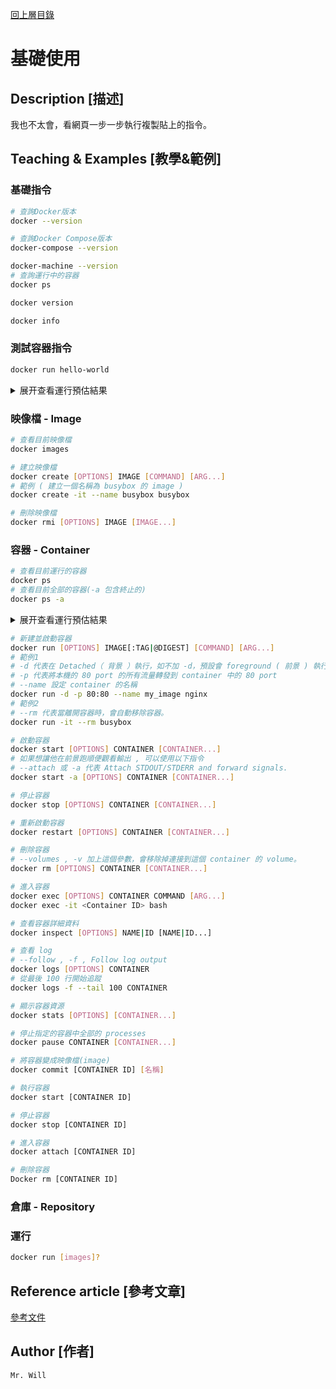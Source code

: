 [回上層目錄](../README.md)

# 基礎使用

## **Description [描述]**
我也不太會，看網頁一步一步執行複製貼上的指令。

## **Teaching & Examples [教學&範例]**
### 基礎指令
```bash
# 查詢Docker版本
docker --version

# 查詢Docker Compose版本
docker-compose --version

docker-machine --version
# 查詢運行中的容器
docker ps

docker version

docker info
```

### 測試容器指令
```bash
docker run hello-world
```
<details>
<summary>展开查看運行預估結果</summary>

```
D:\>docker run hello-world
Unable to find image 'hello-world:latest' locally
latest: Pulling from library/hello-world
0e03bdcc26d7: Pull complete
Digest: sha256:31b9c7d48790f0d8c50ab433d9c3b7e17666d6993084c002c2ff1ca09b96391d
Status: Downloaded newer image for hello-world:latest

Hello from Docker!
This message shows that your installation appears to be working correctly.

To generate this message, Docker took the following steps:
 1. The Docker client contacted the Docker daemon.
 2. The Docker daemon pulled the "hello-world" image from the Docker Hub.
    (amd64)
 3. The Docker daemon created a new container from that image which runs the
    executable that produces the output you are currently reading.
 4. The Docker daemon streamed that output to the Docker client, which sent it
    to your terminal.

To try something more ambitious, you can run an Ubuntu container with:
 $ docker run -it ubuntu bash

Share images, automate workflows, and more with a free Docker ID:
 https://hub.docker.com/

For more examples and ideas, visit:
 https://docs.docker.com/get-started/
```
</code></pre>
</details>

### 映像檔 - Image
```bash
# 查看目前映像檔
docker images

# 建立映像檔
docker create [OPTIONS] IMAGE [COMMAND] [ARG...]
# 範例 ( 建立一個名稱為 busybox 的 image )
docker create -it --name busybox busybox

# 刪除映像檔
docker rmi [OPTIONS] IMAGE [IMAGE...]
```

### 容器 - Container
```bash
# 查看目前運行的容器
docker ps
# 查看目前全部的容器(-a 包含終止的)
docker ps -a
```
<details>
<summary>展开查看運行預估結果</summary>

```bash
D:\>docker ps -a
CONTAINER ID   IMAGE         COMMAND    CREATED          STATUS                      PORTS     NAMES
cfff54d578c4   hello-world   "/hello"   10 minutes ago   Exited (0) 10 minutes ago             quizzical_golick
```
</code></pre>
</details>

```bash
# 新建並啟動容器
docker run [OPTIONS] IMAGE[:TAG|@DIGEST] [COMMAND] [ARG...]
# 範例1
# -d 代表在 Detached（ 背景 ）執行，如不加 -d，預設會 foreground ( 前景 ) 執行
# -p 代表將本機的 80 port 的所有流量轉發到 container 中的 80 port
# --name 設定 container 的名稱
docker run -d -p 80:80 --name my_image nginx
# 範例2
# --rm 代表當離開容器時，會自動移除容器。
docker run -it --rm busybox
```

```bash
# 啟動容器
docker start [OPTIONS] CONTAINER [CONTAINER...]
# 如果想讓他在前景跑順便觀看輸出 , 可以使用以下指令
# --attach 或 -a 代表 Attach STDOUT/STDERR and forward signals.
docker start -a [OPTIONS] CONTAINER [CONTAINER...]
```

```bash
# 停止容器
docker stop [OPTIONS] CONTAINER [CONTAINER...]
```

```bash
# 重新啟動容器
docker restart [OPTIONS] CONTAINER [CONTAINER...]
```

```bash
# 刪除容器
# --volumes , -v 加上這個參數，會移除掉連接到這個 container 的 volume。
docker rm [OPTIONS] CONTAINER [CONTAINER...]
```

```bash
# 進入容器
docker exec [OPTIONS] CONTAINER COMMAND [ARG...]
docker exec -it <Container ID> bash
```

```bash
# 查看容器詳細資料
docker inspect [OPTIONS] NAME|ID [NAME|ID...]
```

```bash
# 查看 log
# --follow , -f , Follow log output
docker logs [OPTIONS] CONTAINER
# 從最後 100 行開始追蹤
docker logs -f --tail 100 CONTAINER
```

```bash
# 顯示容器資源
docker stats [OPTIONS] [CONTAINER...]
```

```bash
# 停止指定的容器中全部的 processes
docker pause CONTAINER [CONTAINER...]
```

```bash
# 將容器變成映像檔(image)
docker commit [CONTAINER ID] [名稱]

# 執行容器
docker start [CONTAINER ID]

# 停止容器
docker stop [CONTAINER ID]

# 進入容器
docker attach [CONTAINER ID]

# 刪除容器
Docker rm [CONTAINER ID]
```

### 倉庫 - Repository

### 運行
```bash
docker run [images]?
```

## **Reference article [參考文章]**
[參考文件](網址)

## **Author [作者]**
`Mr. Will`
